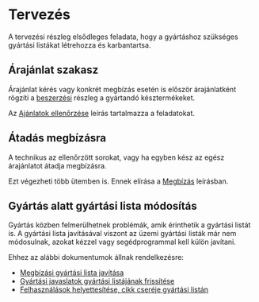 # Tervezés

A tervezési részleg elsődleges feladata, hogy a gyártáshoz szükséges gyártási listákat létrehozza és karbantartsa.

## Árajánlat szakasz

Árajánlat kérés vagy konkrét megbízás esetén is először árajánlatként rögzíti a [beszerzési](../beszerzes/index.md) részleg a gyártandó késztermékeket.

Az [Ajánlatok ellenőrzése](ajanlatok-ellenorzese.md) leírás tartalmazza a feladatokat.

## Átadás megbízásra

A technikus az ellenőrzött sorokat, vagy ha egyben kész az egész árajánlatot átadja megbízásra.

Ezt végezheti több ütemben is. Ennek elírása a [Megbízás](../ertekesites/megbizas.md) leírásban.

## Gyártás alatt gyártási lista módosítás

Gyártás közben felmerülhetnek problémák, amik érinthetik a gyártási listát is. A gyártási lista javításával viszont az üzemi gyártási listák már nem módosulnak, azokat kézzel vagy segédprogrammal kell külön javítani.

Ehhez az alábbi dokumentumok állnak rendelkezésre:

- [Megbízási gyártási lista javítása](megbizasi-gyartasi-lista-javitasa.md)
- [Gyártási javaslatok gyártási listájának frissítése](gyartasi-javaslatok-gyartasi-listajanak-frissitese.md)
- [Felhasználások helyettesítése, cikk cseréje gyártási listán](cikk-csereje-gyartasi-listan.md.md)